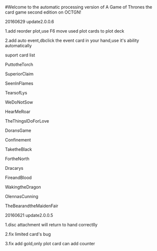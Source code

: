 #Welcome to the automatic processing version of A Game of Thrones the card game second edition on OCTGN!

20160629 update2.0.0.6

1.add reorder plot,use F6 move used plot cards to plot deck

2.add auto event,dbclick the event card in your hand,use it's ability automatically

suport card list

PuttotheTorch 

SuperiorClaim 

SeenInFlames 

TearsofLys 

WeDoNotSow 

HearMeRoar 

TheThingsIDoForLove 

DoransGame 

Confinement 

TaketheBlack 

FortheNorth 

Dracarys 

FireandBlood 

WakingtheDragon 

OlennasCunning 

TheBearandtheMaidenFair 





20160621 update2.0.0.5

1.disc attachment will return to hand correctlly

2.fix limited card's bug

3.fix add gold,only plot card can add counter
